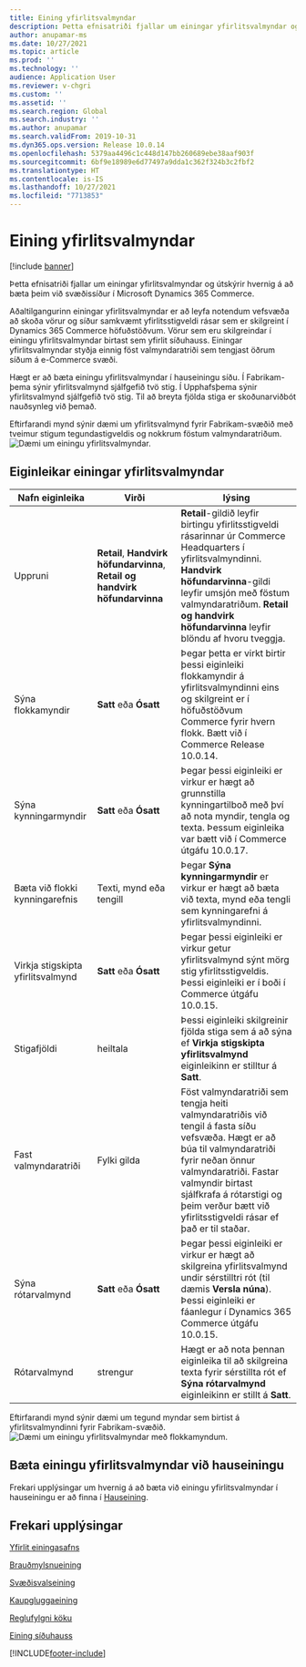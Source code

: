 ```yaml
---
title: Eining yfirlitsvalmyndar
description: Þetta efnisatriði fjallar um einingar yfirlitsvalmyndar og útskýrir hvernig á að bæta þeim við svæðissíður í Microsoft Dynamics 365 Commerce.
author: anupamar-ms
ms.date: 10/27/2021
ms.topic: article
ms.prod: ''
ms.technology: ''
audience: Application User
ms.reviewer: v-chgri
ms.custom: ''
ms.assetid: ''
ms.search.region: Global
ms.search.industry: ''
ms.author: anupamar
ms.search.validFrom: 2019-10-31
ms.dyn365.ops.version: Release 10.0.14
ms.openlocfilehash: 5379aa4496c1c448d147bb260689ebe38aaf903f
ms.sourcegitcommit: 6bf9e18989e6d77497a9dda1c362f324b3c2fbf2
ms.translationtype: HT
ms.contentlocale: is-IS
ms.lasthandoff: 10/27/2021
ms.locfileid: "7713853"
---
```

# <a name="navigation-menu-module"></a>Eining yfirlitsvalmyndar

[!include [banner](includes/banner.md)]

Þetta efnisatriði fjallar um einingar yfirlitsvalmyndar og útskýrir hvernig á að bæta þeim við svæðissíður í Microsoft Dynamics 365 Commerce.

Aðaltilgangurinn einingar yfirlitsvalmyndar er að leyfa notendum vefsvæða að skoða vörur og síður samkvæmt yfirlitsstigveldi rásar sem er skilgreint í Dynamics 365 Commerce höfuðstöðvum. Vörur sem eru skilgreindar í einingu yfirlitsvalmyndar birtast sem yfirlit síðuhauss. Einingar yfirlitsvalmyndar styðja einnig föst valmyndaratriði sem tengjast öðrum síðum á e-Commerce svæði.

Hægt er að bæta einingu yfirlitsvalmyndar í hauseiningu síðu. Í Fabrikam-þema sýnir yfirlitsvalmynd sjálfgefið tvö stig. Í Upphafsþema sýnir yfirlitsvalmynd sjálfgefið tvö stig. Til að breyta fjölda stiga er skoðunarviðbót nauðsynleg við þemað.

Eftirfarandi mynd sýnir dæmi um yfirlitsvalmynd fyrir Fabrikam-svæðið með tveimur stigum tegundastigveldis og nokkrum föstum valmyndaratriðum.
![Dæmi um einingu yfirlitsvalmyndar.](./media/ecommerce-header.png)

## <a name="navigation-menu-module-properties"></a>Eiginleikar einingar yfirlitsvalmyndar

| Nafn eiginleika             | Virði                 | lýsing |
|---------------------------|-----------------------|-------------|
| Uppruni                  | **Retail**, **Handvirk höfundarvinna**, **Retail og handvirk höfundarvinna** | **Retail**-gildið leyfir birtingu yfirlitsstigveldi rásarinnar úr Commerce Headquarters í yfirlitsvalmyndinni. **Handvirk höfundarvinna**-gildi leyfir umsjón með föstum valmyndaratriðum. **Retail og handvirk höfundarvinna** leyfir blöndu af hvoru tveggja. |
| Sýna flokkamyndir | **Satt** eða **Ósatt**    | Þegar þetta er virkt birtir þessi eiginleiki flokkamyndir á yfirlitsvalmyndinni eins og skilgreint er í höfuðstöðvum Commerce fyrir hvern flokk. Bætt við í Commerce Release 10.0.14. |
| Sýna kynningarmyndir | **Satt** eða **Ósatt** | Þegar þessi eiginleiki er virkur er hægt að grunnstilla kynningartilboð með því að nota myndir, tengla og texta. Þessum eiginleika var bætt við í Commerce útgáfu 10.0.17. |
|Bæta við flokki kynningarefnis | Texti, mynd eða tengill | Þegar **Sýna kynningarmyndir** er virkur er hægt að bæta við texta, mynd eða tengli sem kynningarefni á yfirlitsvalmyndinni. |
| Virkja stigskipta yfirlitsvalmynd | **Satt** eða **Ósatt** | Þegar þessi eiginleiki er virkur getur yfirlitsvalmynd sýnt mörg stig yfirlitsstigveldis. Þessi eiginleiki er í boði í Commerce útgáfu 10.0.15. |
| Stigafjöldi | heiltala | Þessi eiginleiki skilgreinir fjölda stiga sem á að sýna ef **Virkja stigskipta yfirlitsvalmynd** eiginleikinn er stilltur á **Satt**. |
| Fast valmyndaratriði| Fylki gilda| Föst valmyndaratriði sem tengja heiti valmyndaratriðis við tengil á fasta síðu vefsvæða. Hægt er að búa til valmyndaratriði fyrir neðan önnur valmyndaratriði. Fastar valmyndir birtast sjálfkrafa á rótarstigi og þeim verður bætt við yfirlitsstigveldi rásar ef það er til staðar. |
| Sýna rótarvalmynd | **Satt** eða **Ósatt** | Þegar þessi eiginleiki er virkur er hægt að skilgreina yfirlitsvalmynd undir sérstilltri rót (til dæmis **Versla núna**). Þessi eiginleiki er fáanlegur í Dynamics 365 Commerce útgáfu 10.0.15. |
| Rótarvalmynd | strengur | Hægt er að nota þennan eiginleika til að skilgreina texta fyrir sérstillta rót ef **Sýna rótarvalmynd** eiginleikinn er stillt á **Satt**. |

Eftirfarandi mynd sýnir dæmi um tegund myndar sem birtist á yfirlitsvalmyndinni fyrir Fabrikam-svæðið.
![Dæmi um einingu yfirlitsvalmyndar með flokkamyndum.](./media/ecommerce-categoryimages.PNG)

## <a name="add-a-navigation-menu-module-to-a-header-module"></a>Bæta einingu yfirlitsvalmyndar við hauseiningu

Frekari upplýsingar um hvernig á að bæta við einingu yfirlitsvalmyndar í hauseiningu er að finna í [Hauseining](author-header-module.md).

## <a name="additional-resources"></a>Frekari upplýsingar

[Yfirlit einingasafns](starter-kit-overview.md)

[Brauðmylsnueining](add-breadcrumb.md)

[Svæðisvalseining](site-selector.md)

[Kaupgluggaeining](add-buy-box.md)

[Reglufylgni köku](cookie-compliance.md)

[Eining síðuhauss](author-header-module.md)


[!INCLUDE[footer-include](../includes/footer-banner.md)]
